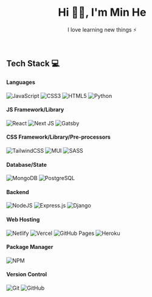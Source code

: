 <h1 align="center"> Hi 👋🏻, I'm Min He </br> 
</h1>
<p align="center">I love learning new things ⚡</p>
<p align="center">
<a href="https://twitter.com/MinHe28367449" target="_blank"><img alt="" src="https://img.shields.io/badge/Twitter-000?logo=Twitter&logoColor=1DA1F2&style=for-the-badge" style="vertical-align:center" /></a>
<a href="https://www.linkedin.com/in/min-he-9678291a6/" target="_blank"><img alt="" src="https://img.shields.io/badge/LinkedIn-000?logo=linkedin&logoColor=0A66C2&style=for-the-badge" style="vertical-align:center" /></a>

## Tech Stack 💻

#### Languages

![JavaScript](https://img.shields.io/badge/-JavaScript-000?style=for-the-badge&logo=javascript)
![CSS3](https://img.shields.io/badge/-CSS3-000?style=for-the-badge&logo=css3)
![HTML5](https://img.shields.io/badge/-HTML5-000?style=for-the-badge&logo=html5)
![Python](https://img.shields.io/badge/-python-000?style=for-the-badge&logo=python)

#### JS Framework/Library

![React](https://img.shields.io/badge/-ReactJS-000?style=for-the-badge&logo=react)
![Next JS](https://img.shields.io/badge/-NextJS-000?style=for-the-badge&logo=next.js)
![Gatsby](https://img.shields.io/badge/-gatsby-000?style=for-the-badge&logo=gatsby)

#### CSS Framework/Library/Pre-processors

![TailwindCSS](https://img.shields.io/badge/-TailwindCSS-000?style=for-the-badge&logo=tailwind-css)
![MUI](https://img.shields.io/badge/-MUI-000?style=for-the-badge&logo=mui)
![SASS](https://img.shields.io/badge/-SASS-000?style=for-the-badge&logo=sass)

#### Database/State

![MongoDB](https://img.shields.io/badge/-MongoDB-000?style=for-the-badge&logo=mongodb)
![PostgreSQL](https://img.shields.io/badge/-postgresql-000?style=for-the-badge&logo=postgresql)

#### Backend

![NodeJS](https://img.shields.io/badge/-NodeJS-000?style=for-the-badge&logo=node.js&logoColor=pink)
![Express.js](https://img.shields.io/badge/-ExpressJS-000?style=for-the-badge&logo=express)
![Django](https://img.shields.io/badge/-Django-000?style=for-the-badge&logo=django)

#### Web Hosting

![Netlify](https://img.shields.io/badge/-Netlify-000?style=for-the-badge&logo=netlify)
![Vercel](https://img.shields.io/badge/-Vercel-000?style=for-the-badge&logo=vercel)
![GitHub Pages](https://img.shields.io/badge/-GitHub%20Pages-000?style=for-the-badge&logo=github)
![Heroku](https://img.shields.io/badge/-Heroku-000?style=for-the-badge&logo=heroku)

#### Package Manager

![NPM](https://img.shields.io/badge/-NPM-000?style=for-the-badge&logo=npm)

#### Version Control

![Git](https://img.shields.io/badge/-Git-000?style=for-the-badge&logo=git)
![GitHub](https://img.shields.io/badge/-GitHub-000?style=for-the-badge&logo=github)

<!-- ### Hi there 👋

- 🔭 I’m currently working on ...
- 🌱 I’m currently learning ...
- 👯 I’m looking to collaborate on ...
- 🤔 I’m looking for help with ...
- 💬 Ask me about ...
- 📫 How to reach me: ...
- 😄 Pronouns: ...
- ⚡ Fun fact: ... -->
